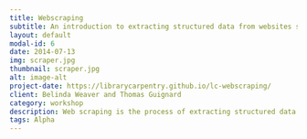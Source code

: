 ```yaml
---
title: Webscraping
subtitle: An introduction to extracting structured data from websites suing a range of tools
layout: default
modal-id: 6
date: 2014-07-13
img: scraper.jpg
thumbnail: scraper.jpg
alt: image-alt
project-date: https://librarycarpentry.github.io/lc-webscraping/
client: Belinda Weaver and Thomas Guignard
category: workshop
description: Web scraping is the process of extracting structured data from websites. This lesson will intorduce a number of ways that data can be extracted.
tags: Alpha
---
```

